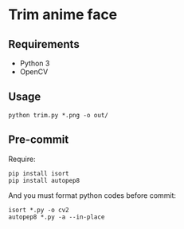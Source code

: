 # Trim anime face

## Requirements

- Python 3
- OpenCV

## Usage

```
python trim.py *.png -o out/
```

## Pre-commit

Require:

```
pip install isort
pip install autopep8
```

And you must format python codes before commit:

```
isort *.py -o cv2
autopep8 *.py -a --in-place
```
